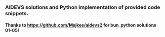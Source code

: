 ### AIDEVS solutions and Python implementation of provided code snippets.

#### Thanks to https://github.com/Majkee/aidevs2 for bun_python solutions 01-05!